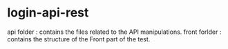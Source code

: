 # login-api-rest

api folder : contains the files related to the API manipulations.
front forlder : contains the structure of the Front part of the test.
